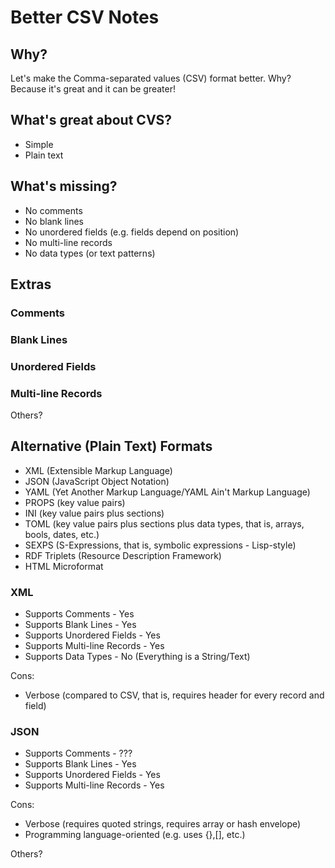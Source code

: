 # Better CSV Notes


## Why?

Let's make the Comma-separated values (CSV) format better.
Why? Because it's great and it can be greater!


## What's great about CVS?

- Simple
- Plain text


## What's missing?

- No comments
- No blank lines
- No unordered fields (e.g. fields depend on position)
- No multi-line records
- No data types (or text patterns)



## Extras


### Comments

### Blank Lines

### Unordered Fields

### Multi-line Records

Others?


## Alternative (Plain Text) Formats

- XML (Extensible Markup Language)
- JSON (JavaScript Object Notation)
- YAML (Yet Another Markup Language/YAML Ain't Markup Language)
- PROPS (key value pairs)
- INI   (key value pairs plus sections)
- TOML  (key value pairs plus sections plus data types, that is, arrays, bools, dates, etc.)
- SEXPS (S-Expressions, that is, symbolic expressions - Lisp-style)
- RDF Triplets (Resource Description Framework)
- HTML Microformat




### XML

- Supports Comments    - Yes
- Supports Blank Lines - Yes
- Supports Unordered Fields - Yes
- Supports Multi-line Records - Yes
- Supports Data Types  - No (Everything is a String/Text)


Cons:

- Verbose (compared to CSV, that is, requires header for every record and field)


### JSON

- Supports Comments    - ???
- Supports Blank Lines - Yes
- Supports Unordered Fields - Yes
- Supports Multi-line Records - Yes

Cons:

- Verbose (requires quoted strings, requires array or hash envelope)
- Programming language-oriented (e.g. uses {},[], etc.)



Others?


